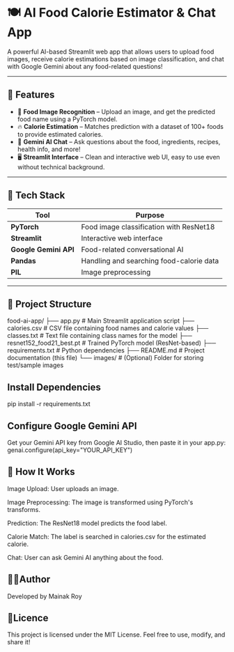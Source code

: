 # 🍽️ AI Food Calorie Estimator & Chat App

A powerful AI-based Streamlit web app that allows users to upload food images, receive calorie estimations based on image classification, and chat with Google Gemini about any food-related questions!

---

## 🚀 Features

- 📸 **Food Image Recognition** – Upload an image, and get the predicted food name using a PyTorch model.
- 🔥 **Calorie Estimation** – Matches prediction with a dataset of 100+ foods to provide estimated calories.
- 💬 **Gemini AI Chat** – Ask questions about the food, ingredients, recipes, health info, and more!
- 🖥️ **Streamlit Interface** – Clean and interactive web UI, easy to use even without technical background.

---

## 🧠 Tech Stack

| Tool       | Purpose                                  |
|------------|------------------------------------------|
| **PyTorch**| Food image classification with ResNet18  |
| **Streamlit** | Interactive web interface              |
| **Google Gemini API** | Food-related conversational AI |
| **Pandas**  | Handling and searching food-calorie data|
| **PIL**     | Image preprocessing                     |

---

## 📁 Project Structure

food-ai-app/
├── app.py                     # Main Streamlit application script
├── calories.csv               # CSV file containing food names and calorie values
├── classes.txt                # Text file containing class names for the model
├── resnet152_food21_best.pt   # Trained PyTorch model (ResNet-based)
├── requirements.txt           # Python dependencies
├── README.md                  # Project documentation (this file)
└── images/                    # (Optional) Folder for storing test/sample images

## Install Dependencies

pip install -r requirements.txt



## Configure Google Gemini API
Get your Gemini API key from Google AI Studio, then paste it in your app.py:
genai.configure(api_key="YOUR_API_KEY")

## 📌 How It Works
Image Upload: User uploads an image.

Image Preprocessing: The image is transformed using PyTorch's transforms.

Prediction: The ResNet18 model predicts the food label.

Calorie Match: The label is searched in calories.csv for the estimated calorie.

Chat: User can ask Gemini AI anything about the food.

## 👨‍💻Author
Developed by Mainak Roy

## 📜Licence
This project is licensed under the MIT License. Feel free to use, modify, and share it!


